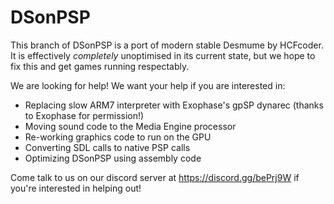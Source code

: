 # DSonPSP

This branch of DSonPSP is a port of modern stable Desmume by HCFcoder.
It is effectively _completely_ unoptimised in its current state, but we hope to fix this and get games running respectably.

We are looking for help! We want your help if you are interested in:

- Replacing slow ARM7 interpreter with Exophase's gpSP dynarec (thanks to Exophase for permission!)
- Moving sound code to the Media Engine processor
- Re-working graphics code to run on the GPU
- Converting SDL calls to native PSP calls
- Optimizing DSonPSP using assembly code

Come talk to us on our discord server at https://discord.gg/bePrj9W if you're interested in helping out!
